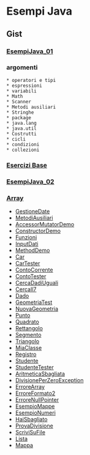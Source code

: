 # Esempi Java

## Gist

### [EsempiJava_01](https://gist.github.com/maboglia/c9a5959d663b1e3cdf5f89a152cfe6e3)

### argomenti

    * operatori e tipi
    * espressioni
    * variabili
    * Math
    * Scanner
    * Metodi ausiliari
    * Stringhe
    * package 
    * java.lang
    * java.util
    * Costrutti
    * cicli
    * condizioni
    * collezioni

### [Esercizi Base](https://gist.github.com/maboglia/7b7c704a316b56405f4b5d89935d115e)
### [EsempiJava_02](https://gist.github.com/maboglia/fb505ccbfd10186ea092b3d5349045d5)
### [Array](https://gist.github.com/maboglia/112d52611f8fa02c1772e0b48405fc72)

* [GestioneDate](esempi/06Date/GestioneDate.java)
* [MetodiAusiliari](esempi/06Metodi/_02MetodiAusiliari.java)
* [AccessorMutatorDemo](esempi/06Metodi/AccessorMutatorDemo.java)
* [ConstructorDemo](esempi/06Metodi/ConstructorDemo.java)
* [Funzioni](esempi/06Metodi/Funzioni.java)
* [InputDati](esempi/06Metodi/InputDati.java)
* [MethodDemo](esempi/06Metodi/MethodDemo.java)
* [Car](esempi/07OOP1/Car.java)
* [CarTester](esempi/07OOP1/CarTester.java)
* [ContoCorrente](esempi/07OOP1/ContoCorrente.java)
* [ContoTester](esempi/07OOP1/ContoTester.java)
* [CercaDadiUguali](esempi/07OOP1/CercaDadiUguali.java)
* [CercaIl7](esempi/07OOP1/CercaIl7.java)
* [Dado](esempi/07OOP1/Dado.java)
* [GeometriaTest](esempi/07OOP1/geometria/GeometriaTest.java)
* [NuovaGeometria](esempi/07OOP1/geometria/NuovaGeometria.java)
* [Punto](esempi/07OOP1/geometria/Punto.java)
* [Quadrato](esempi/07OOP1/geometria/Quadrato.java)
* [Rettangolo](esempi/07OOP1/geometria/Rettangolo.java)
* [Segmento](esempi/07OOP1/geometria/Segmento.java)
* [Triangolo](esempi/07OOP1/geometria/Triangolo.java)
* [MiaClasse](esempi/07OOP1/MiaClasse.java)
* [Registro](esempi/07OOP1/Studenti/Registro.java)
* [Studente](esempi/07OOP1/Studenti/Studente.java)
* [StudenteTester](esempi/07OOP1/Studenti/StudenteTester.java)
* [AritmeticaSbagliata](esempi/08Eccezioni/AritmeticaSbagliata.java)
* [DivisionePerZeroException](esempi/08Eccezioni/DivisionePerZeroException.java)
* [ErroreArray](esempi/08Eccezioni/ErroreArray.java)
* [ErroreFormato2](esempi/08Eccezioni/ErroreFormato2.java)
* [ErroreNullPointer](esempi/08Eccezioni/ErroreNullPointer.java)
* [EsempioMappe](esempi/08Eccezioni/EsempioMappe.java)
* [EsempioNumeri](esempi/08Eccezioni/EsempioNumeri.java)
* [HaiSbagliato](esempi/08Eccezioni/HaiSbagliato.java)
* [ProvaDivisione](esempi/08Eccezioni/ProvaDivisione.java)
* [ScriviSuFile](esempi/08Eccezioni/ScriviSuFile.java)
* [Lista](esempi/09Collezioni/Lista.java)
* [Mappa](esempi/09Collezioni/Mappa.java)
